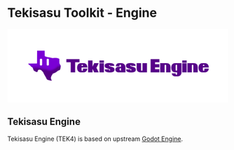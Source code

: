 # Tekisasu Toolkit - Engine

<p align="center">
  <a href="https://dev.tekisasu.com">
    <img src="tek4-logo.png" width="600" alt="Tekisasu Engine logo">
  </a>
</p>

## Tekisasu Engine

Tekisasu Engine (TEK4) is based on upstream [Godot Engine](https://godotengine.org).


